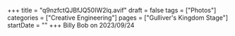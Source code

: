 +++
title = "q9nzfctQJBfJQ50IW2lq.avif"
draft = false
tags = ["Photos"]
categories = ["Creative Engineering"]
pages = ["Gulliver's Kingdom Stage"]
startDate = ""
+++
Billy Bob on 2023/09/24
